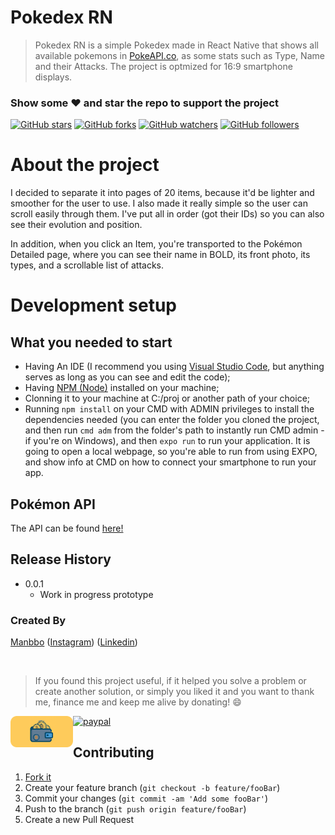 # Pokedex RN

<!--![](Thumbnail.png)-->

> Pokedex RN is a simple Pokedex made in React Native that shows all available pokemons in [PokeAPI.co](https://pokeapi.co/), as some stats such as Type, Name and their Attacks. The project is optmized for 16:9 smartphone displays.


### Show some :heart: and star the repo to support the project

[![GitHub stars](https://img.shields.io/github/stars/manbbo/pokeapp-rn.svg?style=social&label=Star)](https://github.com/manbbo/pokeapp-rn)
[![GitHub forks](https://img.shields.io/github/forks/manbbo/pokeapp-rn.svg?style=social&label=Fork)](https://github.com/manbbo/pokeapp-rn/fork)
[![GitHub watchers](https://img.shields.io/github/watchers/manbbo/pokeapp-rn.svg?style=social&label=Watch)](https://github.com/manbbo/pokeapp-rn)
[![GitHub followers](https://img.shields.io/github/followers/manbbo.svg?style=social&label=Follow)](https://github.com/manbbo)

# About the project

I decided to separate it into pages of 20 items, because it'd be lighter and smoother for the user to use. I also made it really simple so the user can scroll easily through them. I've put all in order (got their IDs) so you can also see their evolution and position.

In addition, when you click an Item, you're transported to the Pokémon Detailed page, where you can see their name in BOLD, its front photo, its types, and a scrollable list of attacks.

# Development setup

## What you needed to start

- Having An IDE (I recommend you using [Visual Studio Code](https://code.visualstudio.com/download), but anything serves as long as you can see and edit the code);
- Having [NPM (Node)](https://nodejs.org/en/download/) installed on your machine;
- Clonning it to your machine at C:/proj or another path of your choice;
- Running ``npm install`` on your CMD with ADMIN privileges to install the dependencies needed (you can enter the folder you cloned the project, and then run ``cmd adm`` from the folder's path to instantly run CMD admin - if you're on Windows), and then ``expo run`` to run your application. It is going to open a local webpage, so you're able to run from using EXPO, and show info at CMD on how to connect your smartphone to run your app. 


## Pokémon API

The API can be found [here!](https://pokeapi.co/)

## Release History

* 0.0.1
    * Work in progress prototype

### Created By

[Manbbo](https://github.com/manbbo) ([Instagram](https://www.instagram.com/elmanbbo)) ([Linkedin](https://www.linkedin.com/in/manbbo/))

<br/>

> If you found this project useful, if it helped you solve a problem or create another solution, or simply you liked it and you want to thank me, finance me and keep me alive by donating! :smile:

[![paypal](https://www.paypalobjects.com/en_US/i/btn/btn_donateCC_LG.gif)](https://www.paypal.com/cgi-bin/webscr?cmd=_donations&business=manbbo%40outlook.com&currency_code=BRL) 
[<img align="left" alt="BTC Button" width="100px" src="https://github.com/manbbo/manbbo/blob/master/btc_button.png" />](https://www.blockonomics.co/pay-url/0d920b260a8311eb)

## Contributing

1. [Fork it](https://github.com/manbbo/getclub/fork)
2. Create your feature branch (`git checkout -b feature/fooBar`)
3. Commit your changes (`git commit -am 'Add some fooBar'`)
4. Push to the branch (`git push origin feature/fooBar`)
5. Create a new Pull Request

<!-- Markdown link & img dfn's -->
[flutter-image]: https://flutter.dev/docs/get-started/install
[npm-url]: https://npmjs.org/package/datadog-metrics
[npm-downloads]: https://img.shields.io/npm/dm/datadog-metrics.svg?style=flat-square
[travis-image]: https://img.shields.io/travis/dbader/node-datadog-metrics/master.svg?style=flat-square
[travis-url]: https://travis-ci.org/dbader/node-datadog-metrics
[wiki]: https://github.com/yourname/yourproject/wiki
